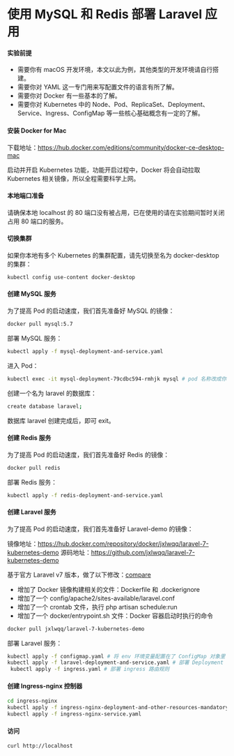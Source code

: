 # 使用 MySQL 和 Redis 部署 Laravel 应用

#### 实验前提

* 需要你有 macOS 开发环境，本文以此为例，其他类型的开发环境请自行搭建。
* 需要你对 YAML 这一专门用来写配置文件的语言有所了解。
* 需要你对 Docker 有一些基本的了解。
* 需要你对 Kubernetes 中的 Node、Pod、ReplicaSet、Deployment、Service、Ingress、ConfigMap 等一些核心基础概念有一定的了解。

#### 安装 Docker for Mac

下载地址：https://hub.docker.com/editions/community/docker-ce-desktop-mac

启动并开启 Kubernetes 功能，功能开启过程中，Docker 将会自动拉取 Kubernetes 相关镜像，所以全程需要科学上网。

#### 本地端口准备

请确保本地 localhost 的 80 端口没有被占用，已在使用的请在实验期间暂时关闭占用 80 端口的服务。

#### 切换集群

如果你本地有多个 Kubernetes 的集群配置，请先切换至名为 docker-desktop 的集群：

````bash
kubectl config use-content docker-desktop
````

#### 创建 MySQL 服务

为了提高 Pod 的启动速度，我们首先准备好 MySQL 的镜像：

```bash
docker pull mysql:5.7
```
部署 MySQL 服务：

```bash
kubectl apply -f mysql-deployment-and-service.yaml
```

进入 Pod：

```bash
kubectl exec -it mysql-deployment-79cdbc594-rmhjk mysql # pod 名称改成你自己的
```

创建一个名为 laravel 的数据库：

```bash
create database laravel;
```
数据库 laravel 创建完成后，即可 exit。

#### 创建 Redis 服务

为了提高 Pod 的启动速度，我们首先准备好 Redis 的镜像：

```bash
docker pull redis
```

部署 Redis 服务：

```bash
kubectl apply -f redis-deployment-and-service.yaml
```

#### 创建 Laravel 服务

为了提高 Pod 的启动速度，我们首先准备好 Laravel-demo 的镜像：

镜像地址：https://hub.docker.com/repository/docker/jxlwqq/laravel-7-kubernetes-demo
源码地址：https://github.com/jxlwqq/laravel-7-kubernetes-demo

基于官方 Laravel v7 版本，做了以下修改：[compare](https://github.com/jxlwqq/laravel-7-kubernetes-demo/compare/e47e5cc7029408ed80e0cd0298d944f5b49b9cdd...master)

* 增加了 Docker 镜像构建相关的文件：Dockerfile 和 .dockerignore
* 增加了一个 config/apache2/sites-available/laravel.conf 
* 增加了一个 crontab 文件，执行 php artisan schedule:run
* 增加了一个 docker/entrypoint.sh 文件：Docker 容器启动时执行的命令

```bash
docker pull jxlwqq/laravel-7-kubernetes-demo
```

部署 Laravel 服务：

```bash
kubectl apply -f configmap.yaml # 将 env 环境变量配置在了 ConfigMap 对象里
kubectl apply -f laravel-deployment-and-service.yaml # 部署 Deployment 和 Service
 kubectl apply -f ingress.yaml # 部署 ingress 路由规则
```

#### 创建 Ingress-nginx 控制器
```bash
cd ingress-nginx
kubectl apply -f ingress-nginx-deployment-and-other-resources-mandatory.yaml
kubectl apply -f ingress-nginx-service.yaml
```

#### 访问

```bash
curl http://localhost
```